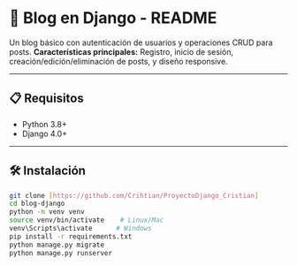 # 🚀 Blog en Django - README

Un blog básico con autenticación de usuarios y operaciones CRUD para posts. 
**Características principales:** Registro, inicio de sesión, creación/edición/eliminación de posts, y diseño responsive.

---

## 📋 Requisitos
- Python 3.8+
- Django 4.0+

---

## 🛠 Instalación
```bash
git clone [https://github.com/Crihtian/ProyectoDjango_Cristian]
cd blog-django
python -m venv venv
source venv/bin/activate    # Linux/Mac
venv\Scripts\activate      # Windows
pip install -r requirements.txt
python manage.py migrate
python manage.py runserver
```
